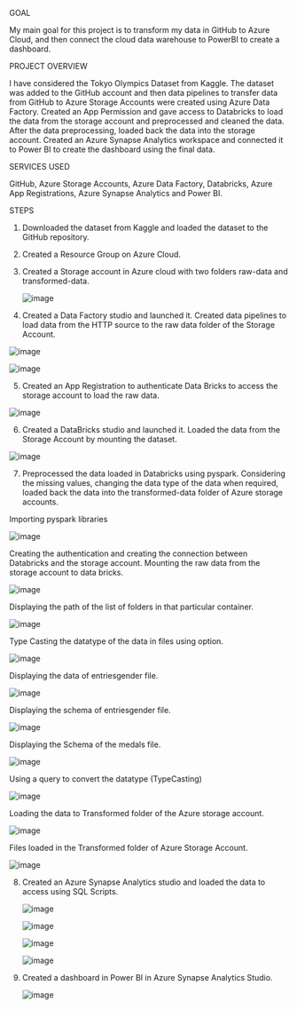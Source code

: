 GOAL

My main goal for this project is to transform my data in GitHub to Azure Cloud, and then connect the cloud data warehouse to PowerBI to create a dashboard.

PROJECT OVERVIEW

I have considered the Tokyo Olympics Dataset from Kaggle. The dataset was added to the GitHub account and then data pipelines to transfer data from GitHub to Azure Storage Accounts were created using Azure Data Factory. Created an App Permission and gave access to Databricks to load the data from the storage account and preprocessed and cleaned the data. After the data preprocessing, loaded back the data into the storage account. Created an Azure Synapse Analytics workspace and connected it to Power BI to create the dashboard using the final data.

SERVICES USED

GitHub, Azure Storage Accounts, Azure Data Factory, Databricks, Azure App Registrations, Azure Synapse Analytics and Power BI.

STEPS
1.	Downloaded the dataset from Kaggle and loaded the dataset to the GitHub repository.
2.	Created a Resource Group on Azure Cloud.
3.	Created a Storage account in Azure cloud with two folders raw-data and transformed-data.
   
    ![image](https://github.com/Roshinid03/InsightForge_Cloud_Integrator/assets/150306520/84d6ed67-fccc-4586-bc57-436e831a0f22)
  	
4.  Created a Data Factory studio and launched it. Created data pipelines to load data from the HTTP source to the raw data folder of the Storage Account.
   
   ![image](https://github.com/Roshinid03/InsightForge_Cloud_Integrator/assets/150306520/668a251c-229d-4eb7-a003-abaf0628934a)
   
   ![image](https://github.com/Roshinid03/InsightForge_Cloud_Integrator/assets/150306520/f97f3bda-7398-4f2b-bafd-f8661b6bab44)
   
5.	Created an App Registration to authenticate Data Bricks to access the storage account to load the raw data.
   
   ![image](https://github.com/Roshinid03/InsightForge_Cloud_Integrator/assets/150306520/aaf3cb87-727c-4679-a88d-8ff1b9e36d47)
   
6.	Created a DataBricks studio and launched it. Loaded the data from the Storage Account by mounting the dataset.
    
   ![image](https://github.com/Roshinid03/InsightForge_Cloud_Integrator/assets/150306520/3456f779-c582-4026-9713-f0d53e3e8de7)
   
7.	Preprocessed the data loaded in Databricks using pyspark. Considering the missing values, changing the data type of the data when required, loaded back the data into the transformed-data folder of Azure storage accounts.

   Importing pyspark libraries  
   
   ![image](https://github.com/Roshinid03/InsightForge_Cloud_Integrator/assets/150306520/7ae5eb7b-9c8b-44ae-9c92-cf204744bf07)
    
   Creating the authentication and creating the connection between Databricks and the storage account. Mounting the raw data from the storage account to data bricks.
   
   ![image](https://github.com/Roshinid03/InsightForge_Cloud_Integrator/assets/150306520/5119215e-31e8-458d-840b-96f92542065e)
    
   Displaying the path of the list of folders in that particular container.
    
   ![image](https://github.com/Roshinid03/InsightForge_Cloud_Integrator/assets/150306520/32e5ddfc-2490-4256-9039-8572111a8954)
    
   Type Casting the datatype of the data in files using option.
    
   ![image](https://github.com/Roshinid03/InsightForge_Cloud_Integrator/assets/150306520/e8212979-f48f-4f5c-bd7e-5c1db7100814)
    
   Displaying the data of entriesgender file.
    
   ![image](https://github.com/Roshinid03/InsightForge_Cloud_Integrator/assets/150306520/4943d88b-e96f-444d-a700-493f2b64e67e)
    
   Displaying the schema of entriesgender file.
    
   ![image](https://github.com/Roshinid03/InsightForge_Cloud_Integrator/assets/150306520/b5de8a54-199c-43e2-9306-8d9d9581f6e9)
    
   Displaying the Schema of the medals file.
    
   ![image](https://github.com/Roshinid03/InsightForge_Cloud_Integrator/assets/150306520/64ef9d6c-3b06-4da6-b193-4e44c9a9a889)
    
   Using a query to convert the datatype (TypeCasting) 
    
   ![image](https://github.com/Roshinid03/InsightForge_Cloud_Integrator/assets/150306520/ec439a5c-c4de-4909-90c8-57724aead60b)
    
   Loading the data to Transformed folder of the Azure storage account.
    
   ![image](https://github.com/Roshinid03/InsightForge_Cloud_Integrator/assets/150306520/2b8bb820-98bf-438d-b233-b25c799f0e8e)
    
   Files loaded in the Transformed folder of Azure Storage Account.
    
   ![image](https://github.com/Roshinid03/InsightForge_Cloud_Integrator/assets/150306520/b27c570b-b76a-406a-946f-706f461e5ed7)
    
8.	Created an Azure Synapse Analytics studio and loaded the data to access using SQL Scripts.
   
    ![image](https://github.com/Roshinid03/InsightForge_Cloud_Integrator/assets/150306520/cea5b130-2215-4c53-9068-fbf87df9741b)
  	
    ![image](https://github.com/Roshinid03/InsightForge_Cloud_Integrator/assets/150306520/f1071bca-e216-4ccc-acfc-60a19041c40b)
  	
    ![image](https://github.com/Roshinid03/InsightForge_Cloud_Integrator/assets/150306520/14842ea2-c9a6-48ea-87fd-b2dbab45a46b)
  	
    ![image](https://github.com/Roshinid03/InsightForge_Cloud_Integrator/assets/150306520/430ab4a8-0a4f-42a2-aaa6-dcfaee1ac872)
  	
9. Created a dashboard in Power BI in Azure Synapse Analytics Studio.
    
    ![image](https://github.com/Roshinid03/InsightForge_Cloud_Integrator/assets/150306520/9e6d03da-e267-4e96-b488-d7511db83193)






